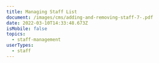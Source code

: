 ```yaml
---
title: Managing Staff List
document: /images/cms/adding-and-removing-staff-7-.pdf
date: 2022-03-10T14:33:48.673Z
isMobile: false
topics:
  - staff-management
userTypes:
  - staff
---
```

